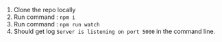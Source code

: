 1. Clone the repo locally
2. Run command : `npm i`
3. Run command : `npm run watch`
4. Should get log `Server is listening on port 5000` in the command line.
